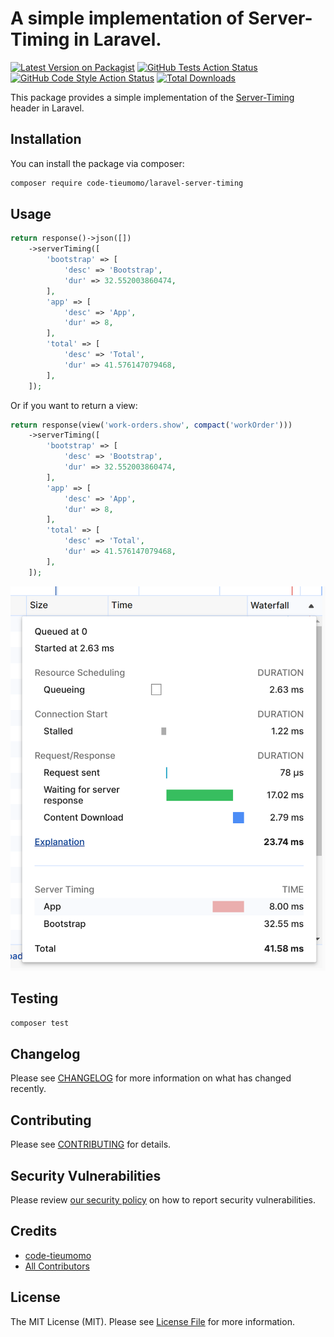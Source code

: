 # A simple implementation of Server-Timing in Laravel.

[![Latest Version on Packagist](https://img.shields.io/packagist/v/:vendor_slug/:package_slug.svg?style=flat-square)](https://packagist.org/packages/:vendor_slug/:package_slug)
[![GitHub Tests Action Status](https://img.shields.io/github/actions/workflow/status/:vendor_slug/:package_slug/run-tests.yml?branch=main&label=tests&style=flat-square)](https://github.com/:vendor_slug/:package_slug/actions?query=workflow%3Arun-tests+branch%3Amain)
[![GitHub Code Style Action Status](https://img.shields.io/github/actions/workflow/status/:vendor_slug/:package_slug/fix-php-code-style-issues.yml?branch=main&label=code%20style&style=flat-square)](https://github.com/:vendor_slug/:package_slug/actions?query=workflow%3A"Fix+PHP+code+style+issues"+branch%3Amain)
[![Total Downloads](https://img.shields.io/packagist/dt/:vendor_slug/:package_slug.svg?style=flat-square)](https://packagist.org/packages/:vendor_slug/:package_slug)

This package provides a simple implementation of the [Server-Timing](https://developer.mozilla.org/en-US/docs/Web/HTTP/Headers/Server-Timing) header in Laravel.

## Installation

You can install the package via composer:

```bash
composer require code-tieumomo/laravel-server-timing
```

## Usage

```php
return response()->json([])
    ->serverTiming([
        'bootstrap' => [
            'desc' => 'Bootstrap',
            'dur' => 32.552003860474,
        ],
        'app' => [
            'desc' => 'App',
            'dur' => 8,
        ],
        'total' => [
            'desc' => 'Total',
            'dur' => 41.576147079468,
        ],
    ]);
```

Or if you want to return a view:

```php
return response(view('work-orders.show', compact('workOrder')))
    ->serverTiming([
        'bootstrap' => [
            'desc' => 'Bootstrap',
            'dur' => 32.552003860474,
        ],
        'app' => [
            'desc' => 'App',
            'dur' => 8,
        ],
        'total' => [
            'desc' => 'Total',
            'dur' => 41.576147079468,
        ],
    ]);
```

![Image](./assets/example.png)

## Testing

```bash
composer test
```

## Changelog

Please see [CHANGELOG](CHANGELOG.md) for more information on what has changed recently.

## Contributing

Please see [CONTRIBUTING](CONTRIBUTING.md) for details.

## Security Vulnerabilities

Please review [our security policy](../../security/policy) on how to report security vulnerabilities.

## Credits

- [code-tieumomo](https://github.com/code-tieumomo)
- [All Contributors](../../contributors)

## License

The MIT License (MIT). Please see [License File](LICENSE.md) for more information.
